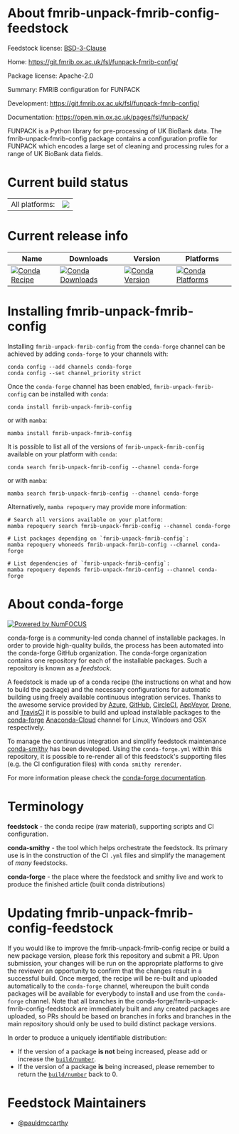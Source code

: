 About fmrib-unpack-fmrib-config-feedstock
=========================================

Feedstock license: [BSD-3-Clause](https://github.com/conda-forge/fmrib-unpack-fmrib-config-feedstock/blob/main/LICENSE.txt)

Home: https://git.fmrib.ox.ac.uk/fsl/funpack-fmrib-config/

Package license: Apache-2.0

Summary: FMRIB configuration for FUNPACK

Development: https://git.fmrib.ox.ac.uk/fsl/funpack-fmrib-config/

Documentation: https://open.win.ox.ac.uk/pages/fsl/funpack/

FUNPACK is a Python library for pre-processing of UK BioBank data. The
fmrib-unpack-fmrib-config package contains a configuration profile for
FUNPACK which encodes a large set of cleaning and processing rules for a
range of UK BioBank data fields.


Current build status
====================


<table><tr><td>All platforms:</td>
    <td>
      <a href="https://dev.azure.com/conda-forge/feedstock-builds/_build/latest?definitionId=16535&branchName=main">
        <img src="https://dev.azure.com/conda-forge/feedstock-builds/_apis/build/status/fmrib-unpack-fmrib-config-feedstock?branchName=main">
      </a>
    </td>
  </tr>
</table>

Current release info
====================

| Name | Downloads | Version | Platforms |
| --- | --- | --- | --- |
| [![Conda Recipe](https://img.shields.io/badge/recipe-fmrib--unpack--fmrib--config-green.svg)](https://anaconda.org/conda-forge/fmrib-unpack-fmrib-config) | [![Conda Downloads](https://img.shields.io/conda/dn/conda-forge/fmrib-unpack-fmrib-config.svg)](https://anaconda.org/conda-forge/fmrib-unpack-fmrib-config) | [![Conda Version](https://img.shields.io/conda/vn/conda-forge/fmrib-unpack-fmrib-config.svg)](https://anaconda.org/conda-forge/fmrib-unpack-fmrib-config) | [![Conda Platforms](https://img.shields.io/conda/pn/conda-forge/fmrib-unpack-fmrib-config.svg)](https://anaconda.org/conda-forge/fmrib-unpack-fmrib-config) |

Installing fmrib-unpack-fmrib-config
====================================

Installing `fmrib-unpack-fmrib-config` from the `conda-forge` channel can be achieved by adding `conda-forge` to your channels with:

```
conda config --add channels conda-forge
conda config --set channel_priority strict
```

Once the `conda-forge` channel has been enabled, `fmrib-unpack-fmrib-config` can be installed with `conda`:

```
conda install fmrib-unpack-fmrib-config
```

or with `mamba`:

```
mamba install fmrib-unpack-fmrib-config
```

It is possible to list all of the versions of `fmrib-unpack-fmrib-config` available on your platform with `conda`:

```
conda search fmrib-unpack-fmrib-config --channel conda-forge
```

or with `mamba`:

```
mamba search fmrib-unpack-fmrib-config --channel conda-forge
```

Alternatively, `mamba repoquery` may provide more information:

```
# Search all versions available on your platform:
mamba repoquery search fmrib-unpack-fmrib-config --channel conda-forge

# List packages depending on `fmrib-unpack-fmrib-config`:
mamba repoquery whoneeds fmrib-unpack-fmrib-config --channel conda-forge

# List dependencies of `fmrib-unpack-fmrib-config`:
mamba repoquery depends fmrib-unpack-fmrib-config --channel conda-forge
```


About conda-forge
=================

[![Powered by
NumFOCUS](https://img.shields.io/badge/powered%20by-NumFOCUS-orange.svg?style=flat&colorA=E1523D&colorB=007D8A)](https://numfocus.org)

conda-forge is a community-led conda channel of installable packages.
In order to provide high-quality builds, the process has been automated into the
conda-forge GitHub organization. The conda-forge organization contains one repository
for each of the installable packages. Such a repository is known as a *feedstock*.

A feedstock is made up of a conda recipe (the instructions on what and how to build
the package) and the necessary configurations for automatic building using freely
available continuous integration services. Thanks to the awesome service provided by
[Azure](https://azure.microsoft.com/en-us/services/devops/), [GitHub](https://github.com/),
[CircleCI](https://circleci.com/), [AppVeyor](https://www.appveyor.com/),
[Drone](https://cloud.drone.io/welcome), and [TravisCI](https://travis-ci.com/)
it is possible to build and upload installable packages to the
[conda-forge](https://anaconda.org/conda-forge) [Anaconda-Cloud](https://anaconda.org/)
channel for Linux, Windows and OSX respectively.

To manage the continuous integration and simplify feedstock maintenance
[conda-smithy](https://github.com/conda-forge/conda-smithy) has been developed.
Using the ``conda-forge.yml`` within this repository, it is possible to re-render all of
this feedstock's supporting files (e.g. the CI configuration files) with ``conda smithy rerender``.

For more information please check the [conda-forge documentation](https://conda-forge.org/docs/).

Terminology
===========

**feedstock** - the conda recipe (raw material), supporting scripts and CI configuration.

**conda-smithy** - the tool which helps orchestrate the feedstock.
                   Its primary use is in the construction of the CI ``.yml`` files
                   and simplify the management of *many* feedstocks.

**conda-forge** - the place where the feedstock and smithy live and work to
                  produce the finished article (built conda distributions)


Updating fmrib-unpack-fmrib-config-feedstock
============================================

If you would like to improve the fmrib-unpack-fmrib-config recipe or build a new
package version, please fork this repository and submit a PR. Upon submission,
your changes will be run on the appropriate platforms to give the reviewer an
opportunity to confirm that the changes result in a successful build. Once
merged, the recipe will be re-built and uploaded automatically to the
`conda-forge` channel, whereupon the built conda packages will be available for
everybody to install and use from the `conda-forge` channel.
Note that all branches in the conda-forge/fmrib-unpack-fmrib-config-feedstock are
immediately built and any created packages are uploaded, so PRs should be based
on branches in forks and branches in the main repository should only be used to
build distinct package versions.

In order to produce a uniquely identifiable distribution:
 * If the version of a package **is not** being increased, please add or increase
   the [``build/number``](https://docs.conda.io/projects/conda-build/en/latest/resources/define-metadata.html#build-number-and-string).
 * If the version of a package **is** being increased, please remember to return
   the [``build/number``](https://docs.conda.io/projects/conda-build/en/latest/resources/define-metadata.html#build-number-and-string)
   back to 0.

Feedstock Maintainers
=====================

* [@pauldmccarthy](https://github.com/pauldmccarthy/)

